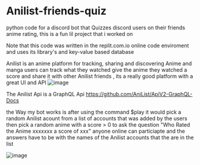 # Anilist-friends-quiz
python code for a discord bot that Quizzes discord users on their friends anime rating, this is a fun lil project that i worked on

Note that this code was written in the replit.com.io online code enviroment and uses its library's and key-value based database 

Anilist is an anime platform for tracking, sharing and discovering Anime and manga
users can track what they watched give the anime they watched a score and share it with other Anilist friends , its a really good platform with a great UI and API
![image](https://user-images.githubusercontent.com/38145053/179390301-88e1382b-f679-4e76-b683-18738f97c527.png)

The Anilist Api is a GraphQL Api https://github.com/AniList/ApiV2-GraphQL-Docs

the Way my bot works is after using the command $play it would pick a random Anilist acount from a list of accounts that was added by the users then pick a random anime with a score > 0 to ask the question "Who Rated the Anime xxxxxxx a score of xxx" anyone online can particiapte and the answers have to be with the names of the Anilist accounts that the are in the list 

![image](https://user-images.githubusercontent.com/38145053/179390455-5b155894-f71f-4221-88f5-47bcd018de1c.png)



